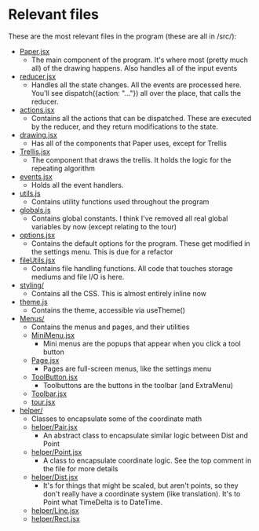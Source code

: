 # Relevant files

These are the most relevant files in the program (these are all in /src/):

- [Paper.jsx](../src/Paper.jsx)
    - The main component of the program. It's where most (pretty much all) of the drawing happens. Also handles all of the input events
- [reducer.jsx](../src/reducer.jsx)
    - Handles all the state changes. All the events are processed here. You'll see dispatch({action: "..."}) all over the place, that calls the reducer.
- [actions.jsx](../src/actions.jsx)
    - Contains all the actions that can be dispatched. These are executed by the reducer, and they return modifications to the state.
- [drawing.jsx](../src/drawing.jsx)
    - Has all of the components that Paper uses, except for Trellis
- [Trellis.jsx](../src/Trellis.jsx)
    - The component that draws the trellis. It holds the logic for the repeating algorithm
- [events.jsx](../src/events.jsx)
    - Holds all the event handlers.
- [utils.js](../src/utils.js)
    - Contains utility functions used throughout the program
- [globals.js](../src/globals.js)
    - Contains global constants. I think I've removed all real global variables by now (except relating to the tour)
- [options.jsx](../src/options.jsx)
    - Contains the default options for the program. These get modified in the settings menu. This is due for a refactor
- [fileUtils.jsx](../src/fileUtils.jsx)
    - Contains file handling functions. All code that touches storage mediums and file I/O is here.
- [styling/](../src/styling/)
    - Contains all the CSS. This is almost entirely inline now
- [theme.js](../src/styling/theme.js)
    - Contains the theme, accessible via useTheme()
- [Menus/](../src/Menus/)
    - Contains the menus and pages, and their utilities
    - [MiniMenu.jsx](../src/Menus/MiniMenu.jsx)
        - Mini menus are the popups that appear when you click a tool button
    - [Page.jsx](../src/Menus/Page.jsx)
        - Pages are full-screen menus, like the settings menu
    - [ToolButton.jsx](../src/Menus/ToolButton.jsx)
        - Toolbuttons are the buttons in the toolbar (and ExtraMenu)
    - [Toolbar.jsx](../src/Menus/Toolbar.jsx)
    - [tour.jsx](../src/Menus/tour.jsx)
- [helper/](../src/helper/)
    - Classes to encapsulate some of the coordinate math
    - [helper/Pair.jsx](../src/helper/Pair.jsx)
        - An abstract class to encapsulate similar logic between Dist and Point
    - [helper/Point.jsx](../src/helper/Point.jsx)
        - A class to encapsulate coordinate logic. See the top comment in the file for more details
    - [helper/Dist.jsx](../src/helper/Dist.jsx)
        - It's for things that might be scaled, but aren't points, so they don't really have a coordinate system (like translation). It's to Point what TimeDelta is to DateTime.
    - [helper/Line.jsx](../src/helper/Line.jsx)
    - [helper/Rect.jsx](../src/helper/Rect.jsx)
